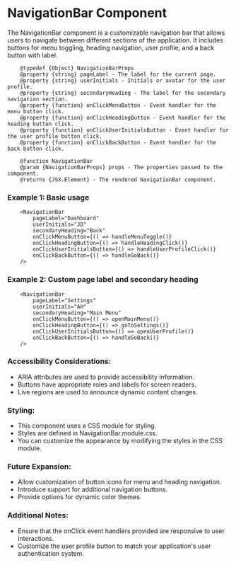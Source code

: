 # NavigationBar Component

The NavigationBar component is a customizable navigation bar that allows users to navigate between different sections of the application. It includes buttons for menu toggling, heading navigation, user profile, and a back button with label.

```
    @typedef {Object} NavigationBarProps
    @property {string} pageLabel - The label for the current page.
    @property {string} userInitials - Initials or avatar for the user profile.
    @property {string} secondaryHeading - The label for the secondary navigation section.
    @property {function} onClickMenuButton - Event handler for the menu button click.
    @property {function} onClickHeadingButton - Event handler for the heading button click.
    @property {function} onClickUserInitialsButton - Event handler for the user profile button click.
    @property {function} onClickBackButton - Event handler for the back button click.

    @function NavigationBar
    @param {NavigationBarProps} props - The properties passed to the component.
    @returns {JSX.Element} - The rendered NavigationBar component.
```

### Example 1: Basic usage

```
    <NavigationBar
        pageLabel="Dashboard"
        userInitials="JD"
        secondaryHeading="Back"
        onClickMenuButton={() => handleMenuToggle()}
        onClickHeadingButton={() => handleHeadingClick()}
        onClickUserInitialsButton={() => handleUserProfileClick()}
        onClickBackButton={() => handleGoBack()}
    />
```

### Example 2: Custom page label and secondary heading

```
    <NavigationBar
        pageLabel="Settings"
        userInitials="AH"
        secondaryHeading="Main Menu"
        onClickMenuButton={() => openMainMenu()}
        onClickHeadingButton={() => goToSettings()}
        onClickUserInitialsButton={() => openUserProfile()}
        onClickBackButton={() => handleGoBack()}
    />
```

### Accessibility Considerations:

- ARIA attributes are used to provide accessibility information.
- Buttons have appropriate roles and labels for screen readers.
- Live regions are used to announce dynamic content changes.

### Styling:

- This component uses a CSS module for styling.
- Styles are defined in NavigationBar.module.css.
- You can customize the appearance by modifying the styles in the CSS module.

### Future Expansion:

- Allow customization of button icons for menu and heading navigation.
- Introduce support for additional navigation buttons.
- Provide options for dynamic color themes.

### Additional Notes:

- Ensure that the onClick event handlers provided are responsive to user interactions.
- Customize the user profile button to match your application's user authentication system.
